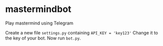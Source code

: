 # mastermindbot
Play mastermind using Telegram

Create a new file `settings.py` containing `API_KEY = 'key123'` Change it to the key of your bot. Now run `bot.py`.
